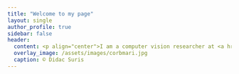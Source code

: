 ```yaml
---
title: "Welcome to my page"
layout: single
author_profile: true
sidebar: false
header:
  content: <p align="center">I am a computer vision researcher at <a href="https://vectorinstitute.ai/">Vector Institute</a>, working in Professor Sanja Fidler's lab.</p>
  overlay_image: /assets/images/corbmari.jpg
  caption: © Didac Suris
---
```


